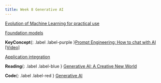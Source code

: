 ```yaml
---
title: Week 8 Generative AI
---
```


[Evolution of Machine Learning for practical use](../notes/mlhist)

[Foundation models](../notes/foundationmodel)

**KeyConcept**{: .label .label-purple }[Prompt Engineering: How to chat with AI](../notes/prompt)
   [[Video]](#)



[Application integration](../notes/aiapp)


**Reading**{: .label .label-blue } [Generative AI: A Creative New World](https://www.sequoiacap.com/article/generative-ai-a-creative-new-world/)

**Code**{: .label .label-red } [Generative AI](#) 
